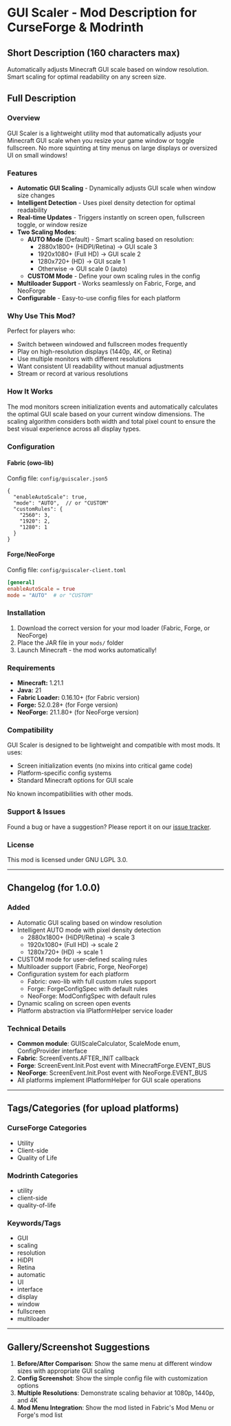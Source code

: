 # GUI Scaler - Mod Description for CurseForge & Modrinth

## Short Description (160 characters max)
Automatically adjusts Minecraft GUI scale based on window resolution. Smart scaling for optimal readability on any screen size.

## Full Description

### Overview
GUI Scaler is a lightweight utility mod that automatically adjusts your Minecraft GUI scale when you resize your game window or toggle fullscreen. No more squinting at tiny menus on large displays or oversized UI on small windows!

### Features
- **Automatic GUI Scaling** - Dynamically adjusts GUI scale when window size changes
- **Intelligent Detection** - Uses pixel density detection for optimal readability
- **Real-time Updates** - Triggers instantly on screen open, fullscreen toggle, or window resize
- **Two Scaling Modes**:
  - **AUTO Mode** (Default) - Smart scaling based on resolution:
    - 2880x1800+ (HiDPI/Retina) → GUI scale 3
    - 1920x1080+ (Full HD) → GUI scale 2
    - 1280x720+ (HD) → GUI scale 1
    - Otherwise → GUI scale 0 (auto)
  - **CUSTOM Mode** - Define your own scaling rules in the config
- **Multiloader Support** - Works seamlessly on Fabric, Forge, and NeoForge
- **Configurable** - Easy-to-use config files for each platform

### Why Use This Mod?
Perfect for players who:
- Switch between windowed and fullscreen modes frequently
- Play on high-resolution displays (1440p, 4K, or Retina)
- Use multiple monitors with different resolutions
- Want consistent UI readability without manual adjustments
- Stream or record at various resolutions

### How It Works
The mod monitors screen initialization events and automatically calculates the optimal GUI scale based on your current window dimensions. The scaling algorithm considers both width and total pixel count to ensure the best visual experience across all display types.

### Configuration

#### Fabric (owo-lib)
Config file: `config/guiscaler.json5`

```json5
{
  "enableAutoScale": true,
  "mode": "AUTO",  // or "CUSTOM"
  "customRules": {
    "2560": 3,
    "1920": 2,
    "1280": 1
  }
}
```

#### Forge/NeoForge
Config file: `config/guiscaler-client.toml`

```toml
[general]
enableAutoScale = true
mode = "AUTO"  # or "CUSTOM"
```

### Installation
1. Download the correct version for your mod loader (Fabric, Forge, or NeoForge)
2. Place the JAR file in your `mods/` folder
3. Launch Minecraft - the mod works automatically!

### Requirements
- **Minecraft:** 1.21.1
- **Java:** 21
- **Fabric Loader:** 0.16.10+ (for Fabric version)
- **Forge:** 52.0.28+ (for Forge version)
- **NeoForge:** 21.1.80+ (for NeoForge version)

### Compatibility
GUI Scaler is designed to be lightweight and compatible with most mods. It uses:
- Screen initialization events (no mixins into critical game code)
- Platform-specific config systems
- Standard Minecraft options for GUI scale

No known incompatibilities with other mods.

### Support & Issues
Found a bug or have a suggestion? Please report it on our [issue tracker](https://github.com/zendiik/gui-scaler/issues).

### License
This mod is licensed under GNU LGPL 3.0.

---

## Changelog (for 1.0.0)

### Added
- Automatic GUI scaling based on window resolution
- Intelligent AUTO mode with pixel density detection
  - 2880x1800+ (HiDPI/Retina) → scale 3
  - 1920x1080+ (Full HD) → scale 2
  - 1280x720+ (HD) → scale 1
- CUSTOM mode for user-defined scaling rules
- Multiloader support (Fabric, Forge, NeoForge)
- Configuration system for each platform
  - Fabric: owo-lib with full custom rules support
  - Forge: ForgeConfigSpec with default rules
  - NeoForge: ModConfigSpec with default rules
- Dynamic scaling on screen open events
- Platform abstraction via IPlatformHelper service loader

### Technical Details
- **Common module**: GUIScaleCalculator, ScaleMode enum, ConfigProvider interface
- **Fabric**: ScreenEvents.AFTER_INIT callback
- **Forge**: ScreenEvent.Init.Post event with MinecraftForge.EVENT_BUS
- **NeoForge**: ScreenEvent.Init.Post event with NeoForge.EVENT_BUS
- All platforms implement IPlatformHelper for GUI scale operations

---

## Tags/Categories (for upload platforms)

### CurseForge Categories
- Utility
- Client-side
- Quality of Life

### Modrinth Categories
- utility
- client-side
- quality-of-life

### Keywords/Tags
- GUI
- scaling
- resolution
- HiDPI
- Retina
- automatic
- UI
- interface
- display
- window
- fullscreen
- multiloader

---

## Gallery/Screenshot Suggestions

1. **Before/After Comparison**: Show the same menu at different window sizes with appropriate GUI scaling
2. **Config Screenshot**: Show the simple config file with customization options
3. **Multiple Resolutions**: Demonstrate scaling behavior at 1080p, 1440p, and 4K
4. **Mod Menu Integration**: Show the mod listed in Fabric's Mod Menu or Forge's mod list
